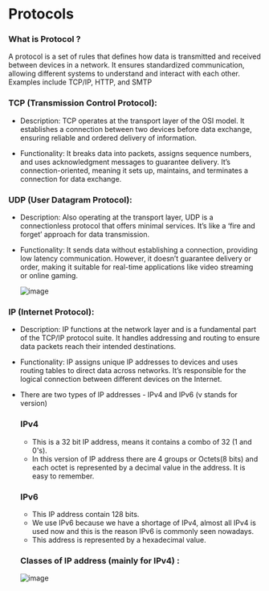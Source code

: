 


# Protocols

### What is Protocol ?
A protocol is a set of rules that defines how data is transmitted and received between devices in a network. It ensures standardized communication, allowing different systems to understand and interact with each other. Examples include TCP/IP, HTTP, and SMTP

###  TCP (Transmission Control Protocol):

- Description: TCP operates at the transport layer of the OSI model. It establishes a connection between two devices before data exchange, ensuring reliable and ordered delivery of information.

- Functionality: It breaks data into packets, assigns sequence numbers, and uses acknowledgment messages to guarantee delivery. It’s connection-oriented, meaning it sets up, maintains, and terminates a connection for data exchange.

### UDP (User Datagram Protocol):

- Description: Also operating at the transport layer, UDP is a connectionless protocol that offers minimal services. It’s like a ‘fire and forget’ approach for data transmission.

- Functionality: It sends data without establishing a connection, providing low latency communication. However, it doesn’t guarantee delivery or order, making it suitable for real-time applications like video streaming or online gaming.

  ![image](https://github.com/user-attachments/assets/9ba6be38-b091-4653-be6f-983849d6eb45)



### IP (Internet Protocol):

- Description: IP functions at the network layer and is a fundamental part of the TCP/IP protocol suite. It handles addressing and routing to ensure data packets reach their intended destinations.

- Functionality: IP assigns unique IP addresses to devices and uses routing tables to direct data across networks. It’s responsible for the logical connection between different devices on the Internet.
- There are two types of IP addresses - IPv4 and IPv6 (v stands for version)

    ### IPv4
 
    - This is a 32 bit IP address, means it contains a combo of 32 (1 and 0's).
    - In this version of IP address there are 4 groups or Octets(8 bits) and each octet is represented by a decimal value in the address. It is easy to remember.

     ### IPv6
    - This IP address contain 128 bits.
    -  We use IPv6 because we have a shortage of IPv4, almost all IPv4 is used now and this is the reason IPv6 is commonly seen nowadays. 
    - This address is represented by a hexadecimal value.

    ### Classes of IP address (mainly for IPv4) :

   ![image](https://github.com/user-attachments/assets/274f71dc-12fe-4c14-86d0-3c1c8dfdac64)




